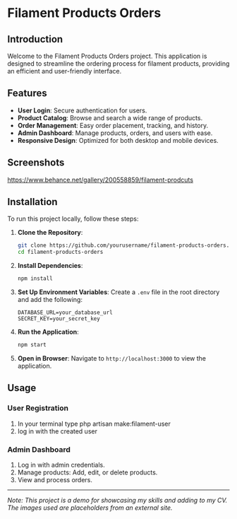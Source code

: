 # Filament Products Orders

## Introduction
Welcome to the Filament Products Orders project. This application is designed to streamline the ordering process for filament products, providing an efficient and user-friendly interface.

## Features
- **User Login**: Secure authentication for users.
- **Product Catalog**: Browse and search a wide range of products.
- **Order Management**: Easy order placement, tracking, and history.
- **Admin Dashboard**: Manage products, orders, and users with ease.
- **Responsive Design**: Optimized for both desktop and mobile devices.

## Screenshots
https://www.behance.net/gallery/200558859/filament-prodcuts


## Installation
To run this project locally, follow these steps:

1. **Clone the Repository**:
    ```sh
    git clone https://github.com/yourusername/filament-products-orders.git
    cd filament-products-orders
    ```

2. **Install Dependencies**:
    ```sh
    npm install
    ```

3. **Set Up Environment Variables**:
    Create a `.env` file in the root directory and add the following:
    ```env
    DATABASE_URL=your_database_url
    SECRET_KEY=your_secret_key
    ```

4. **Run the Application**:
    ```sh
    npm start
    ```

5. **Open in Browser**:
    Navigate to `http://localhost:3000` to view the application.

## Usage
### User Registration
1. In your terminal type php artisan make:filament-user
2. log in with the created user


### Admin Dashboard
1. Log in with admin credentials.
2. Manage products: Add, edit, or delete products.
3. View and process orders.
---

*Note: This project is a demo for showcasing my skills and adding to my CV. The images used are placeholders from an external site.*
